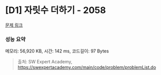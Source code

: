 # [D1] 자릿수 더하기 - 2058 

[문제 링크](https://swexpertacademy.com/main/code/problem/problemDetail.do?contestProbId=AV5QPRjqA10DFAUq) 

### 성능 요약

메모리: 56,920 KB, 시간: 142 ms, 코드길이: 97 Bytes



> 출처: SW Expert Academy, https://swexpertacademy.com/main/code/problem/problemList.do